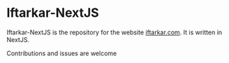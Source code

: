# Iftarkar-NextJS

Iftarkar-NextJS is the repository for the website [iftarkar.com](https://iftarkar.com). It is written in NextJS.

Contributions and issues are welcome